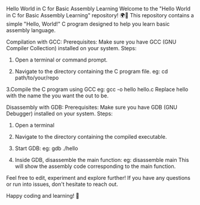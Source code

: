 Hello World in C for Basic Assembly Learning
Welcome to the "Hello World in C for Basic Assembly Learning" repository! 🌍👋 
This repository contains a simple "Hello, World!" C program designed to help you learn basic assembly language.

Compilation with GCC:
Prerequisites:
Make sure you have GCC (GNU Compiler Collection) installed on your system.
Steps:
1. Open a terminal or command prompt.

2. Navigate to the directory containing the C program file.
   eg: cd path/to/your/repo
   
3.Compile the C program using GCC
eg: gcc -o hello hello.c
Replace hello with the  name the you want the out to be.

Disassembly with GDB:
Prerequisites:
Make sure you have GDB (GNU Debugger) installed on your system.
Steps:
1. Open a terminal 

2. Navigate to the directory containing the compiled executable.

3. Start GDB: eg: gdb ./hello

4. Inside GDB, disassemble the main function:
   eg: disassemble main
   This will show the assembly code corresponding to the main function.
   
Feel free to edit, experiment and explore further! If you have any questions or run into issues, don't hesitate to reach out.

Happy coding and learning! 🚀
